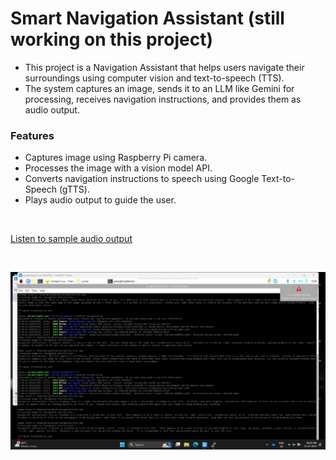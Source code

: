 # Smart Navigation Assistant (still working on this project)

- This project is a Navigation Assistant that helps users navigate their surroundings using computer vision and text-to-speech (TTS).
- The system captures an image, sends it to an LLM like Gemini for processing, receives navigation instructions, and provides them as audio output.


### Features
- Captures image using Raspberry Pi camera.
- Processes the image with a vision model API.
- Converts navigation instructions to speech using Google Text-to-Speech (gTTS).
- Plays audio output to guide the user.

<br/>

[Listen to sample audio output](https://raw.githubusercontent.com/jguruprasad2005/Smart-Navigation-assistant-for-Visually-Imparied/main/output.mp3)

<br/>

![Alt Text](https://github.com/jguruprasad2005/Smart-Navigation-assistant-for-Visually-Imparied/blob/main/image1.jpeg)
